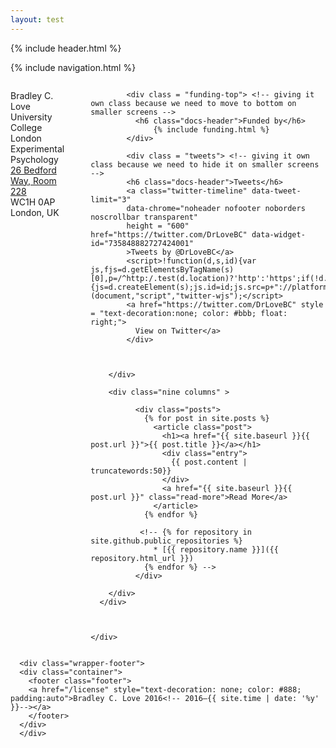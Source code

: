 ```yaml
---
layout: test
---
```



<div class="container" id = "intro">

  {% include header.html %}
        
  {% include navigation.html %}

  <div class="section main">
      <div class="row">
        <div class="three columns address">
            <p><a href="mailto:&#98;&#46;&#108;&#111;&#118;&#101;&#64;&#117;&#99;&#108;&#46;&#97;&#99;&#46;&#117;&#107;"><i class="fa fa-envelope" aria-hidden="true"></i></a>
            Bradley C. Love<br>
            University College London<br>
            Experimental Psychology<br>
            <a href="{{ site.baseurl}}/images/BradLoveOffice.jpg">26 Bedford Way, Room 228</a><br>
            WC1H 0AP<br>
            London, UK 
            </p>
            <p class = "social">
              <a href="https://twitter.com/DrLoveBC"><i class="fa fa-twitter" aria-hidden="true"></i></a>
              <a href= "https://www.researchgate.net/profile/Bradley_Love"><i class="ai ai-researchgate"></i></a>
              <a href= "https://scholar.google.co.uk/citations?user=H8dnlegAAAAJ&hl=en"><i class="ai ai-google-scholar"></i></a>
              <a href="http://orcid.org/0000-0002-7883-7076"><i class="ai ai-orcid"></i></a>
            </p>
            
            <div class = "funding-top"> <!-- giving it own class because we need to move to bottom on smaller screens -->
              <h6 class="docs-header">Funded by</h6>
                  {% include funding.html %}
            </div>
            
            <div class = "tweets"> <!-- giving it own class because we need to hide it on smaller screens -->
            <h6 class="docs-header">Tweets</h6>         
            <a class="twitter-timeline" data-tweet-limit="3"
            data-chrome="noheader nofooter noborders noscrollbar transparent"
            height = "600" href="https://twitter.com/DrLoveBC" data-widget-id="735848882727424001" 
            >Tweets by @DrLoveBC</a>
            <script>!function(d,s,id){var js,fjs=d.getElementsByTagName(s)[0],p=/^http:/.test(d.location)?'http':'https';if(!d.getElementById(id)){js=d.createElement(s);js.id=id;js.src=p+"://platform.twitter.com/widgets.js";fjs.parentNode.insertBefore(js,fjs);}}(document,"script","twitter-wjs");</script>
            <a href="https://twitter.com/DrLoveBC" style = "text-decoration:none; color: #bbb; float: right;">
              View on Twitter</a>
            </div>
            
            
                       
        </div>
        
        <div class="nine columns" >
                      
              <div class="posts">
                {% for post in site.posts %}
                  <article class="post">
                    <h1><a href="{{ site.baseurl }}{{ post.url }}">{{ post.title }}</a></h1>
                    <div class="entry">
                      {{ post.content | truncatewords:50}}
                    </div>
                    <a href="{{ site.baseurl }}{{ post.url }}" class="read-more">Read More</a>
                  </article>
                {% endfor %}
                
               <!-- {% for repository in site.github.public_repositories %}
                  * [{{ repository.name }}]({{ repository.html_url }})
                {% endfor %} -->
              </div>
          
        </div>
      </div>


          
    </div>
</div>

      <div class="wrapper-footer">
      <div class="container">
        <footer class="footer">
        <a href="/license" style="text-decoration: none; color: #888; padding:auto">Bradley C. Love 2016<!-- 2016–{{ site.time | date: '%y' }}--></a>
        </footer>
      </div>
      </div>
